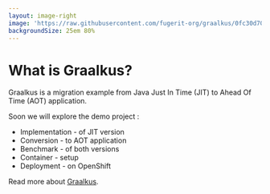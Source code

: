 ```yaml
---
layout: image-right
image: 'https://raw.githubusercontent.com/fugerit-org/graalkus/0fc30d702894253d9fb4cf9a810271ba76e93a36/src/main/docs/slidev/graalkus/images/graalkus_qr.svg'
backgroundSize: 25em 80%
---
```


# What is Graalkus?

Graalkus is a migration example from Java Just In Time (JIT) to Ahead Of Time (AOT) application.

Soon we will explore the demo project :

* Implementation - of <span v-mark.circle.orange="1">JIT version</span>
* Conversion - to <span v-mark.circle.blue="2">AOT application</span>
* <span v-mark.circle.green="3">Benchmark</span> - of both versions
* <span v-mark.circle.purple="4">Container</span> - setup
* Deployment - on <span v-mark.circle.red ="5">OpenShift</span>

Read more about [Graalkus](https://github.com/fugerit-org/graalkus).

<!--
You can have `style` tag in markdown to override the style for the current page.
Learn more: https://sli.dev/features/slide-scope-style
-->